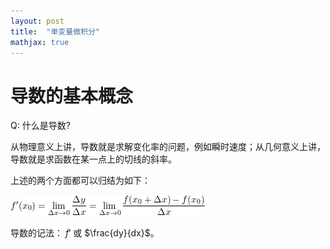 ```yaml
---
layout: post
title:  "单变量微积分"
mathjax: true
---
```


# 导数的基本概念

Q: 什么是导数?

从物理意义上讲，导数就是求解变化率的问题，例如瞬时速度；从几何意义上讲，导数就是求函数在某一点上的切线的斜率。

上述的两个方面都可以归结为如下：

![导数-1](image/单变量微积分/导数-1.png)

导数的记法： $f'$ 或 $\frac{dy}{dx}$。